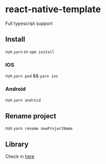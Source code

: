 # react-native-template

Full typescript support

## Install

run `yarn` or `npm install`

### IOS

run `yarn pod` && `yarn ios`

### Android 

run `yarn android`

## Rename project

run `yarn rename newProjectName`

## Library

Check in [here](/docs/LIBRARY.md)